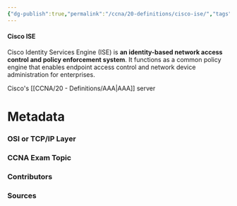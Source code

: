 ```yaml
---
{"dg-publish":true,"permalink":"/ccna/20-definitions/cisco-ise/","tags":["defs_ccna"]}
---
```


#### Cisco ISE
Cisco Identity Services Engine (ISE) is **an identity-based network access control and policy enforcement system**. It functions as a common policy engine that enables endpoint access control and network device administration for enterprises.

Cisco's [[CCNA/20 - Definitions/AAA\|AAA]] server

# Metadata
### OSI or TCP/IP Layer

### CCNA Exam Topic

### Contributors

### Sources


